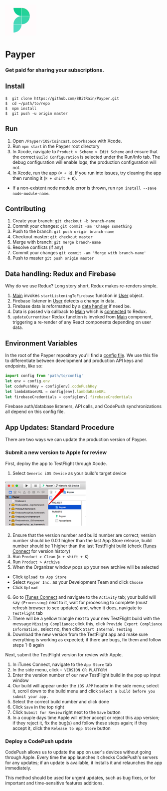 ### <img src="./assets/images/app-icon.jpg" width="100" height="100" />
# **Payper**
### Get paid for sharing your subscriptions.

## **Install**
```
$  git clone https://github.com/8BitRain/Payper.git
$  cd ~/path/to/repo
$  npm install
$  git push -u origin master
```

## **Run**
1. Open `/Payper/iOS/Coincast.xcworkspace` with Xcode.
2. Run `npm start` in the Payper root directory
3. In Xcode, navigate to `Product > Scheme > Edit Scheme` and ensure that the correct `Build Configuration` is selected under the Run/Info tab. The debug configuration will enable logs, the production configuration will not.
4. In Xcode, run the app (`⌘ + R`). If you run into issues, try cleaning the app then running it (`⌘ + shift + K`).
* If a non-existent node module error is thrown, run `npm install --save node-module-name`.

## **Contributing**
1. Create your branch: `git checkout -b branch-name`
2. Commit your changes: `git commit -am 'Change something`
3. Push to the branch: `git push origin branch-name`
4. Checkout master: `git checkout master`
5. Merge with branch: `git merge branch-name`
6. Resolve conflicts (if any)
7. Commit your changes `git commit -am 'Merge with branch-name'`
8. Push to master `git push origin master`

## **Data handling: Redux and Firebase**
Why do we use Redux? Long story short, Redux makes re-renders simple.
1. [Main](./scenes/Main/Main.js) invokes `startListeningToFirebase` function in [User](./classes/User.js) object.
2. Firebase listener in [User](./classes/User.js) detects a change in data.
3. Firebase data is reformatted by a [data handler](./helpers/dataHandlers) if need be.
4. Data is passed via callback to [Main](./scenes/Main/Main.js) which is [connected](https://github.com/reactjs/react-redux/blob/master/docs/api.md#connectmapstatetoprops-mapdispatchtoprops-mergeprops-options) to Redux.
5. `updateCurrentUser` Redux function is invoked from [Main](./scenes/Main/Main.js) component, triggering a re-render of any React components depending on user data.

## **Environment Variables**
In the root of the Payper repository you'll find a [config file](./config.json). We use this file to differentiate between development and production API keys and endpoints, like so:
```javascript
import config from 'path/to/config'
let env = config.env
let codePushKey = config[env].codePushKey
let lambdaBaseURL = config[env].lambdaBaseURL
let firebaseCredentials = config[env].firebaseCredentials
```
Firebase auth/database listeners, API calls, and CodePush synchronizations all depend on this config file.

## **App Updates: Standard Procedure**
There are two ways we can update the production version of Payper.

### Submit a new version to Apple for review
First, deploy the app to TestFlight through Xcode.

1. Select `Generic iOS Device` as your build's target device
#### <img src="./assets/images/readme/buildTarget.png" height="140" />
2. Ensure that the version number and build number are correct; version number should be 0.0.1 higher than the last App Store release, build number should be 1 higher than the last TestFlight build (check [iTunes Connect](https://itunesconnect.apple.com/) for version history)
3. Run `Product > Clean` (`⌘ + shift + K`)
4. Run `Product > Archive`
5. When the Organizer window pops up your new archive will be selected
  * Click `Upload to App Store`
  * Select `Payper Inc.` as your Development Team and click `Choose`
  * Click `Upload`
6. Go to [iTunes Connect](https://itunesconnect.apple.com/) and navigate to the `Activity` tab; your build will say `(Processing)` next to it, wait for processing to complete (must refresh browser to see updates) and, when it does, navigate to `TestFlight` tab
7. There will be a yellow triangle next to your new TestFlight build with the message `Missing Compliance`; click this, click `Provide Export Compliance Information,` select no, then click `Start Internal Testing`
8. Download the new version from the TestFlight app and make sure everything is working as expected; if there are bugs, fix them and follow steps 1-8 again

Next, submit the TestFlight version for review with Apple.
1. In iTunes Connect, navigate to the `App Store` tab
2. In the side menu, click `+ VERSION OR PLATFORM`
3. Enter the version number of our new TestFlight build in the pop up input window
4. Our build will appear under the `iOS APP` header in the side menu; select it, scroll down to the build menu and click `Select a build before you submit your app.`
5. Select the correct build number and click done
6. Click `Save` in the top right
7. Click `Submit for Review` right next to the `Save` button
8. In a couple days time Apple will either accept or reject this app version; if they reject it, fix the bug(s) and follow these steps again; if they accept it, click the `Release to App Store` button

### Deploy a CodePush update
CodePush allows us to update the app on user's devices without going through Apple. Every time the app launches it checks CodePush's servers for any updates; if an update is available, it installs it and relaunches the app immediately.

This method should be used for urgent updates, such as bug fixes, or for important and time-sensitive features additions.






















#
